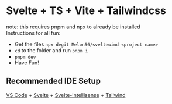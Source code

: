 # Svelte + TS + Vite + Tailwindcss
note: this requires pnpm and npx to already be installed<br>
Instructions for all fun:
- Get the files ```npx degit Melon56/sveltewind <project name>```
- ```cd``` to the folder and run ```pnpm i```
- ```pnpm dev```
- Have Fun!

## Recommended IDE Setup

[VS Code](https://code.visualstudio.com/) + [Svelte](https://marketplace.visualstudio.com/items?itemName=svelte.svelte-vscode) + [Svelte-Intellisense](https://marketplace.visualstudio.com/items?itemName=ardenivanov.svelte-intellisense) + [Tailwind](https://marketplace.visualstudio.com/items?itemName=bradlc.vscode-tailwindcss)
